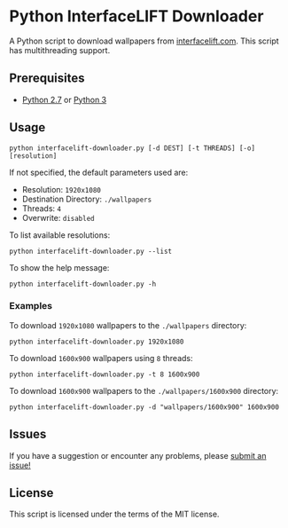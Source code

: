 # Python InterfaceLIFT Downloader

A Python script to download wallpapers from [interfacelift.com](https://interfacelift.com/). This script has multithreading support.

## Prerequisites

- [Python 2.7](https://www.python.org/downloads/) or [Python 3](https://www.python.org/downloads/)

## Usage

```
python interfacelift-downloader.py [-d DEST] [-t THREADS] [-o] [resolution]
```

If not specified, the default parameters used are:

- Resolution: `1920x1080`
- Destination Directory: `./wallpapers`
- Threads: `4`
- Overwrite: `disabled`

To list available resolutions:

```
python interfacelift-downloader.py --list
```

To show the help message:

```
python interfacelift-downloader.py -h
```

### Examples

To download `1920x1080` wallpapers to the `./wallpapers` directory:

```
python interfacelift-downloader.py 1920x1080
```

To download `1600x900` wallpapers using `8` threads:

```
python interfacelift-downloader.py -t 8 1600x900
```

To download `1600x900` wallpapers to the `./wallpapers/1600x900` directory:

```
python interfacelift-downloader.py -d "wallpapers/1600x900" 1600x900
```

## Issues

If you have a suggestion or encounter any problems, please [submit an issue!](https://github.com/benjaminheng/interfacelift-downloader/issues)

## License

This script is licensed under the terms of the MIT license.
